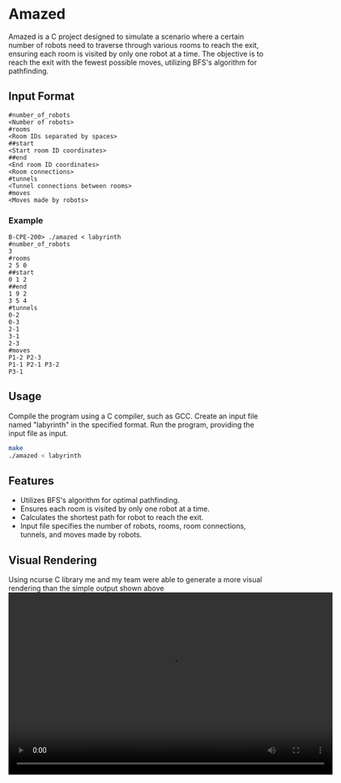 # Amazed

Amazed is a C project designed to simulate a scenario where a certain number of robots need to traverse through various rooms to reach the exit, ensuring each room is visited by only one robot at a time. The objective is to reach the exit with the fewest possible moves, utilizing BFS's algorithm for pathfinding.

## Input Format
```
#number_of_robots
<Number of robots>
#rooms
<Room IDs separated by spaces>
##start
<Start room ID coordinates>
##end
<End room ID coordinates>
<Room connections>
#tunnels
<Tunnel connections between rooms>
#moves
<Moves made by robots>
```
### Example
```
B-CPE-200> ./amazed < labyrinth
#number_of_robots
3
#rooms
2 5 0
##start
0 1 2
##end
1 9 2
3 5 4
#tunnels
0-2
0-3
2-1
3-1
2-3
#moves
P1-2 P2-3
P1-1 P2-1 P3-2
P3-1
```

## Usage
Compile the program using a C compiler, such as GCC. Create an input file named "labyrinth" in the specified format. Run the program, providing the input file as input.

```bash
make
./amazed < labyrinth
```

## Features
- Utilizes BFS's algorithm for optimal pathfinding.
- Ensures each room is visited by only one robot at a time.
- Calculates the shortest path for robot to reach the exit.
- Input file specifies the number of robots, rooms, room connections, tunnels, and moves made by robots.

## Visual Rendering
Using ncurse C library me and my team were able to generate a more visual rendering than the simple output shown above
<video width="640" height="360" controls>
  <source src="bonus_demo.webm" type="video/webm">
  Your browser does not support the video tag.
</video>
